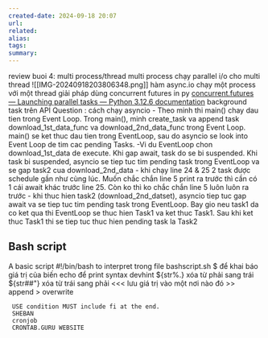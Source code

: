 ```yaml
---
created-date: 2024-09-18 20:07
url:
related:
alias:
tags:
summary:
---
```

review buoi 4: multi process/thread
	multi process chạy parallel 
	 i/o cho multi thread 
	 ![[IMG-20240918203806348.png]]
	 hàm async.io chạy một process với một thread 
	 giải pháp dùng concurrent futures in py 
		 [concurrent.futures — Launching parallel tasks — Python 3.12.6 documentation](https://docs.python.org/3/library/concurrent.futures.html)
	 background task trên API
	 Question : cách chạy asyncio
	 - Theo minh thi main() chay dau tien trong Event Loop. Trong main(), minh create_task va append task download_1st_data_func va download_2nd_data_func trong Event Loop. main() se ket thuc dau tien trong EventLoop, sau do asyncio se look into Event Loop de tim cac pending Tasks. -Vi du EventLoop chon download_1st_data de execute. Khi gap await, task do se bi suspended. Khi task bi suspended, asyncio se tiep tuc tim pending task trong EventLoop va se gap task2 cua download_2nd_data
	 - khi chạy line 24 & 25 2 task được schedule gần như cùng lúc. Muốn chắc chắn line 5 print ra trước thì cần có 1 cái await khác trước line 25. Còn ko thì ko chắc chắn line 5 luôn luôn ra trước
	 - khi thuc hien task2 (download_2nd_datset), asyncio tiep tuc gap await va se tiep tuc tim pending task trong EventLoop. Bay gio neu task1 da co ket qua thi EventLoop se thuc hien Task1 va ket thuc Task1. Sau khi ket thuc Task1 thi se tiep tuc thuc hien pending task la Task2


## Bash script

A basic script 
	 #!/bin/bash to interpret trong file bashscript.sh
     $ để khai báo giá trị của biến
     echo để print 
 syntax 
	 devhint
	 ${str%.} xóa từ phải sang trái
	 ${str##"} xóa từ trái sang phải
	 <<< lưu giá trị vào một nơi nào đó 
	 >> append
	 > overwrite
	 
	 USE condition MUST include fi at the end.
	 SHEBAN
	 cronjob
	 CRONTAB.GURU WEBSITE



